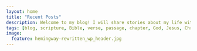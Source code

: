 ```yaml
---
layout: home
title: "Recent Posts"
description: Welcome to my blog! I will share stories about my life with the LORD and programming.
tags: [blog, scripture, Bible, verse, passage, chapter, God, Jesus, Christ, Holy, Spirit, trinity, grace, sovereign, election, Baptist, Evangelical, Christian, commentary, analysis, worldview, world-view, "world view", idea, thought, announcements, programming, coding, hacking, linux, unix, gnu, computer, hardware, software]
image:
  feature: hemingway-rewritten_wp_header.jpg
---
```

